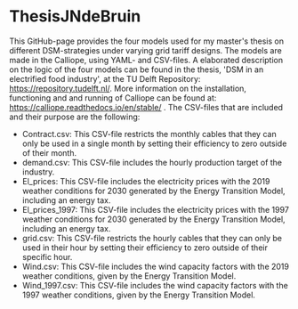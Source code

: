 # ThesisJNdeBruin

This GitHub-page provides the four models used for my master's thesis on different DSM-strategies under varying grid tariff designs. The models are made in the Calliope, using YAML- and CSV-files. A elaborated description on the logic of the four models can be found in the thesis, 'DSM in an electrified food industry', at the TU Delft Repository: https://repository.tudelft.nl/. More information on the installation, functioning and and running of Calliope can be found at: https://calliope.readthedocs.io/en/stable/ . The CSV-files that are included and their purpose are the following:

- Contract.csv: This CSV-file restricts the monthly cables that they can only be used in a single month by setting their efficiency to zero outside of their month.
- demand.csv: This CSV-file includes the hourly production target of the industry.
- El_prices: This CSV-file includes the electricity prices with the 2019 weather conditions for 2030 generated by the Energy Transition Model, including an energy tax.
- El_prices_1997: This CSV-file includes the electricity prices with the 1997 weather conditions for 2030 generated by the Energy Transition Model, including an energy tax.
- grid.csv: This CSV-file restricts the hourly cables that they can only be used in their hour by setting their efficiency to zero outside of their specific hour.
- Wind.csv: This CSV-file includes the wind capacity factors with the 2019 weather conditions, given by the Energy Transition Model.
- Wind_1997.csv: This CSV-file includes the wind capacity factors with the 1997 weather conditions, given by the Energy Transition Model.
